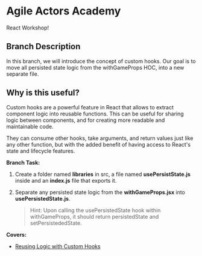 # Agile Actors Academy

React Workshop!

## Branch Description

In this branch, we will introduce the concept of custom hooks. Our goal is to move all persisted state logic from the withGameProps HOC, into a new separate file.

## Why is this useful?

Custom hooks are a powerful feature in React that allows to extract component logic into reusable functions. This can be useful for sharing logic between components, and for creating more readable and maintainable code.

They can consume other hooks, take arguments, and return values just like any other function, but with the added benefit of having access to React's state and lifecycle features.

**Branch Task:**

1. Create a folder named **libraries** in src, a file named **usePersistState.js** inside and an **index.js** file that exports it.
2. Separate any persisted state logic from the **withGameProps.jsx** into **usePersistedState.js**.

   > Hint: Upon calling the usePersistedState hook within withGameProps, it should return persistedState and setPersistededState.

**Covers:**

- [Reusing Logic with Custom Hooks](https://react.dev/learn/reusing-logic-with-custom-hooks)

